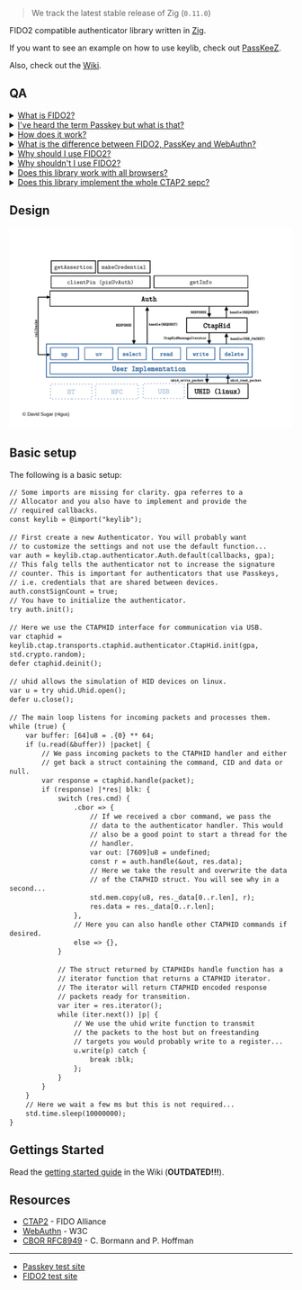 > We track the latest stable release of Zig (`0.11.0`)

FIDO2 compatible authenticator library written in [Zig](https://ziglang.org/).

If you want to see an example on how to use keylib, check out [PassKeeZ](https://github.com/r4gus/keypass).

Also, check out the [Wiki](https://github.com/r4gus/keylib/wiki).

## QA

<details>
<summary><ins>What is FIDO2?</ins></summary>

FIDO2 is a protocol designed for authentication purposes. It can be used as single factor (e.g., as a replacement for password based authentication) or as a second factor.

</details>

<details>
<summary><ins>I've heard the term Passkey but what is that?</ins></summary>

Passkey is a marketing term which is used to refer to a specific FIDO2 authenticator configuration. A authenticator can be configured to use so called discoverable credentials (also referred to as resident keys). Those credentials are stored somewhere on your device, e.g. in a encrypted database. Devices can also be protected by some form of user verification. This can be a PIN or a built in user verification method like a finger print scanner. Passkey refers to FIDO2 using discoverable credentials and some form of user verification. 

Please note that this is only one interpretation of what PassKey means as the term itself is nowhere defined.

</details>

<details>
<summary><ins>How does it work?</ins></summary>

FIDO2 uses asymmetric cryptography to ensure the authenticity of the user. A unique credential (key-pair) is created for each relying party (typically a web server) and bound to the relying party id (e.g., google.com). The private key stays on the authenticator and the public key is stored by the relying party. When a user wants to authenticate herself, the relying party sends a nonce (a random byte string meant to be only used once) and some other data, over the client (typically your web browser), to the authenticator. The authenticator looks up the required private key and signs the data with it. The generated signature can then be verified by the relying party using the corresponding public key.

</details>

<details>
<summary><ins>What is the difference between FIDO2, PassKey and WebAuthn?</ins></summary>

You might have noticed that FIDO2, PassKey and even WebAuthn are often used interchangeably by some articles and people which can be confusing, especially for people new to the protocol. Here is a short overview:

* `FIDO2` Protocol consisting of two sub-protocols: Client to Authenticator Protocol 2 (`CTAP2`) and Web Authentication (`WebAuthn`)
* `CTAP2` Specification that governs how a authenticator (e.g. YubiKey) should behave and how a authenticator and a client (e.g. web-browser) can communicate with each other.
* `WebAuthn` Specification that defines how web applications can use a authenticator for authentication. This includes the declaration of data structures and Java Script APIs.
* `PassKey`: A authenticator with a specific configuration (see above).

</details>


<details>
<summary><ins>Why should I use FIDO2?</ins></summary>

FIDO2 has a lot of advantages compared to passwords:

1. No secret information is shared, i.e. the private key stays on the authenticator or is protected, e.g. using key wrapping.
2. Each credential is bound to a relying party id (e.g. google.com), which makes social engineering attacks, like phishing websites, quite difficult (maybe impossible).
3. Users don't have to be concerned with problems like password complexity.
4. If well implemented, FIDO2 provides a better user experience (e.g., faster logins).
5. A recent paper showed that with some adoptions, FIDO2 is ready for a post quantum world under certain conditions ([FIDO2, CTAP 2.1, and WebAuthn 2: Provable Security and Post-Quantum Instantiation, Cryptology ePrint Archive, Paper 2022/1029](https://eprint.iacr.org/2022/1029.pdf)).

</details>

<details>
<summary><ins>Why shouldn't I use FIDO2?</ins></summary>

1. The two FIDO2 subprotocols (CTAP2 and WebAuthn) are way more difficult to implement, compared to password authentication.
2. There are more points of failure because you have three parties that are involved in the authentication process (authenticator, client, relying party).
3. Currently not all browsers support the CTAP2 protocol well (especially on Linux).
4. You don't want to spend money on an authenticator (you usually can't upgrade) and/or you don't trust platform authenticators.

</details>

<details>
<summary><ins>Does this library work with all browsers?</ins></summary>

Answering this question isn't straightforward. The library, by its nature, is designed to be independent of any particular platform, meaning that you have the responsibility of supplying it with data for processing. To put it differently, you're in charge of creating a functional interface for communicating with a client, typically a web browser. On Linux, we offer a wrapper for the uhid interface, simplifying the process of presenting an application as a USB HID device with a Usage Page of F1D0 on the bus. Regrettably, it appears that not all web browsers are capable of discovering uhid devices.

| Browser | supported? |
|:-------:|:----------:|
| Chrome  |    yes     |
| Brave   |    yes     |
| Chromium | no |
| Firefox  | no |

</details>

<details>
<summary><ins>Does this library implement the whole CTAP2 sepc?</ins></summary>

No, we do not fully implement the entire [CTAP2](https://fidoalliance.org/specs/fido-v2.2-rd-20230321/fido-client-to-authenticator-protocol-v2.2-rd-20230321.html#intro) specification. In the initial version of this library, which can be found on GitHub, our aim was to remain completely platform-agnostic and cover most of the CTAP2 specification. However, this approach introduced complexities for both users and developers. The current version of this library strikes a balance between usability and feature completeness.

We offer support for operations like __authenticatorMakeCredential__, __authenticatorGetAssertion__, __authenticatorGetInfo__, and __authenticatorClientPin__, with built-in support for __user verification__ and the __pinUvAuth protocol__ (versions 1 and 2). You are responsible for handling data management tasks (such as secure storage, updates, and deletions), verifying user presence, and conducting user verification. These responsibilities are fulfilled by implementing the necessary callbacks used to instantiate an authenticator (refer to the "Getting Started" section for details).

</details>

## Design

![keylib design](static/design.png)

## Basic setup

The following is a basic setup:

```zig
// Some imports are missing for clarity. gpa referres to a
// Allocator and you also have to implement and provide the
// required callbacks.
const keylib = @import("keylib");

// First create a new Authenticator. You will probably want
// to customize the settings and not use the default function...
var auth = keylib.ctap.authenticator.Auth.default(callbacks, gpa);
// This falg tells the authenticator not to increase the signature
// counter. This is important for authenticators that use Passkeys,
// i.e. credentials that are shared between devices.
auth.constSignCount = true;
// You have to initialize the authenticator.
try auth.init();

// Here we use the CTAPHID interface for communication via USB.
var ctaphid = keylib.ctap.transports.ctaphid.authenticator.CtapHid.init(gpa, std.crypto.random);
defer ctaphid.deinit();

// uhid allows the simulation of HID devices on linux.
var u = try uhid.Uhid.open();
defer u.close();

// The main loop listens for incoming packets and processes them.
while (true) {
    var buffer: [64]u8 = .{0} ** 64;
    if (u.read(&buffer)) |packet| {
        // We pass incoming packets to the CTAPHID handler and either
        // get back a struct containing the command, CID and data or null.
        var response = ctaphid.handle(packet);
        if (response) |*res| blk: {
            switch (res.cmd) {
                .cbor => {
                    // If we received a cbor command, we pass the
                    // data to the authenticator handler. This would
                    // also be a good point to start a thread for the
                    // handler.
                    var out: [7609]u8 = undefined;
                    const r = auth.handle(&out, res.data);
                    // Here we take the result and overwrite the data
                    // of the CTAPHID struct. You will see why in a second...
                    std.mem.copy(u8, res._data[0..r.len], r);
                    res.data = res._data[0..r.len];
                },
                // Here you can also handle other CTAPHID commands if desired.
                else => {},
            }
            
            // The struct returned by CTAPHIDs handle function has a
            // iterator function that returns a CTAPHID iterator.
            // The iterator will return CTAPHID encoded response
            // packets ready for transmition.
            var iter = res.iterator();
            while (iter.next()) |p| {
                // We use the uhid write function to transmit
                // the packets to the host but on freestanding
                // targets you would probably write to a register...
                u.write(p) catch {
                    break :blk;
                };
            }
        }
    }
    // Here we wait a few ms but this is not required...
    std.time.sleep(10000000);
}
```

## Gettings Started

Read the [getting started guide](https://codeberg.org/r4gus/keylib/wiki/Getting-Started) in the Wiki (__OUTDATED!!!__).

## Resources

- [CTAP2](https://fidoalliance.org/specs/fido-v2.1-ps-20210615/fido-client-to-authenticator-protocol-v2.1-ps-errata-20220621.html#intro) - FIDO Alliance
- [WebAuthn](https://www.w3.org/TR/webauthn-3/) - W3C
- [CBOR RFC8949](https://www.rfc-editor.org/rfc/rfc8949.html) - C. Bormann and P. Hoffman

---

- [Passkey test site](https://passkey.org/)
- [FIDO2 test site](https://webauthn.io/)
